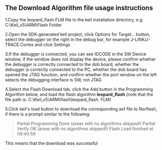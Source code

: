 ##  The Download Algorithm file usage instructions

1.Copy the leopard_flash.FLM file to the keil installation directory, e.g. C:\Keil_v5\ARM\Flash Folder

2.Open the SDK-generated keil project, click Options for Target... button, select the debugger on the right in the debug bar, for example J-LINK/J-TRACE Cortex and click Settings

3.If the debugger is connected, you can see IDCODE in the SW Device window, if the window does not display the device, please confirm whether the debugger is correctly connected to the dvb board, whether the debugger is correctly connected to the PC, whether the dvb board has opened the JTAG function, and confirm whether the port window on the left selects the debugging interface is SW, not JTAG

4.Select the Flash Download tab, click the Add button in the Programming Algorithm below, and load the flash algorithm **leopard_flash** (note that the file path is: C:\Keil_v5\ARM\flash\leopard_flash. FLM)

5.Click keil's load button to download the corresponding axf file to Norflash, if there is a prompt similar to the following:

> Partial Programming Done (areas with no algorithms skipped!)
> Partial Verify OK (areas with no algorithms skipped!)
> Flash Load finished at 09:40:59

This means that the download was successful